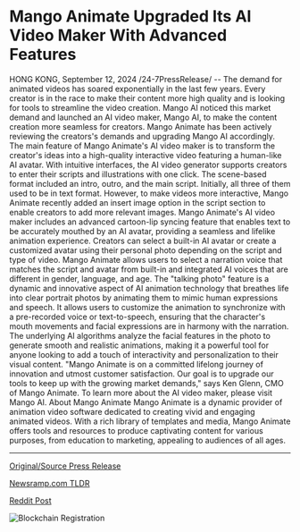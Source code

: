# Mango Animate Upgraded Its AI Video Maker With Advanced Features

HONG KONG, September 12, 2024 /24-7PressRelease/ -- The demand for animated videos has soared exponentially in the last few years. Every creator is in the race to make their content more high quality and is looking for tools to streamline the video creation. Mango AI noticed this market demand and launched an AI video maker, Mango AI, to make the content creation more seamless for creators. Mango Animate has been actively reviewing the creators's demands and upgrading Mango AI accordingly.  The main feature of Mango Animate's AI video maker is to transform the creator's ideas into a high-quality interactive video featuring a human-like AI avatar. With intuitive interfaces, the AI video generator supports creators to enter their scripts and illustrations with one click. The scene-based format included an intro, outro, and the main script. Initially, all three of them used to be in text format. However, to make videos more interactive, Mango Animate recently added an insert image option in the script section to enable creators to add more relevant images.  Mango Animate's AI video maker includes an advanced cartoon-lip syncing feature that enables text to be accurately mouthed by an AI avatar, providing a seamless and lifelike animation experience. Creators can select a built-in AI avatar or create a customized avatar using their personal photo depending on the script and type of video. Mango Animate allows users to select a narration voice that matches the script and avatar from built-in and integrated AI voices that are different in gender, language, and age.  The "talking photo" feature is a dynamic and innovative aspect of AI animation technology that breathes life into clear portrait photos by animating them to mimic human expressions and speech. It allows users to customize the animation to synchronize with a pre-recorded voice or text-to-speech, ensuring that the character's mouth movements and facial expressions are in harmony with the narration. The underlying AI algorithms analyze the facial features in the photo to generate smooth and realistic animations, making it a powerful tool for anyone looking to add a touch of interactivity and personalization to their visual content.  "Mango Animate is on a committed lifelong journey of innovation and utmost customer satisfaction. Our goal is to upgrade our tools to keep up with the growing market demands," says Ken Glenn, CMO of Mango Animate.  To learn more about the AI video maker, please visit Mango AI.  About Mango Animate Mango Animate is a dynamic provider of animation video software dedicated to creating vivid and engaging animated videos. With a rich library of templates and media, Mango Animate offers tools and resources to produce captivating content for various purposes, from education to marketing, appealing to audiences of all ages. 

---

[Original/Source Press Release](https://www.24-7pressrelease.com/press-release/514222/mango-animate-upgraded-its-ai-video-maker-with-advanced-features)
                    

[Newsramp.com TLDR](None) 



[Reddit Post](https://www.reddit.com/r/technology_press/comments/1fewqlp/mango_animate_launches_ai_video_maker_to/) 



![Blockchain Registration](https://cdn.newsramp.app/24-7PressRelease/qrcode/249/12/veilhm6Y.webp)